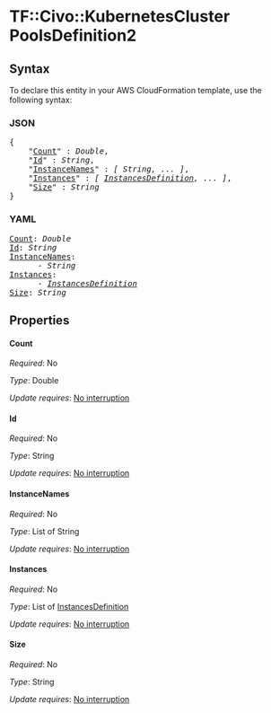 # TF::Civo::KubernetesCluster PoolsDefinition2

## Syntax

To declare this entity in your AWS CloudFormation template, use the following syntax:

### JSON

<pre>
{
    "<a href="#count" title="Count">Count</a>" : <i>Double</i>,
    "<a href="#id" title="Id">Id</a>" : <i>String</i>,
    "<a href="#instancenames" title="InstanceNames">InstanceNames</a>" : <i>[ String, ... ]</i>,
    "<a href="#instances" title="Instances">Instances</a>" : <i>[ <a href="instancesdefinition.md">InstancesDefinition</a>, ... ]</i>,
    "<a href="#size" title="Size">Size</a>" : <i>String</i>
}
</pre>

### YAML

<pre>
<a href="#count" title="Count">Count</a>: <i>Double</i>
<a href="#id" title="Id">Id</a>: <i>String</i>
<a href="#instancenames" title="InstanceNames">InstanceNames</a>: <i>
      - String</i>
<a href="#instances" title="Instances">Instances</a>: <i>
      - <a href="instancesdefinition.md">InstancesDefinition</a></i>
<a href="#size" title="Size">Size</a>: <i>String</i>
</pre>

## Properties

#### Count

_Required_: No

_Type_: Double

_Update requires_: [No interruption](https://docs.aws.amazon.com/AWSCloudFormation/latest/UserGuide/using-cfn-updating-stacks-update-behaviors.html#update-no-interrupt)

#### Id

_Required_: No

_Type_: String

_Update requires_: [No interruption](https://docs.aws.amazon.com/AWSCloudFormation/latest/UserGuide/using-cfn-updating-stacks-update-behaviors.html#update-no-interrupt)

#### InstanceNames

_Required_: No

_Type_: List of String

_Update requires_: [No interruption](https://docs.aws.amazon.com/AWSCloudFormation/latest/UserGuide/using-cfn-updating-stacks-update-behaviors.html#update-no-interrupt)

#### Instances

_Required_: No

_Type_: List of <a href="instancesdefinition.md">InstancesDefinition</a>

_Update requires_: [No interruption](https://docs.aws.amazon.com/AWSCloudFormation/latest/UserGuide/using-cfn-updating-stacks-update-behaviors.html#update-no-interrupt)

#### Size

_Required_: No

_Type_: String

_Update requires_: [No interruption](https://docs.aws.amazon.com/AWSCloudFormation/latest/UserGuide/using-cfn-updating-stacks-update-behaviors.html#update-no-interrupt)

